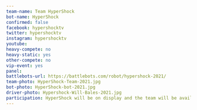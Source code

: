 ```yaml
---
team-name: Team HyperShock
bot-name: HyperShock
confirmed: false
facebook: hypershocktv
twitter: hypershocktv
instagram: hypershocktv
youtube:
heavy-compete: no
heavy-static: yes
other-compete: no
vip-event: yes
panel:
battlebots-url: https://battlebots.com/robot/hypershock-2021/
team-photo: HyperShock-Team-2021.jpg
bot-photo: HyperShock-bot-2021.jpg
driver-photo: Hypershock-Will-Bales-2021.jpg
participation: HyperShock will be on display and the team will be available for meet and greet throughout the weekend and at the Ruckus VIP Fundraiser!
---
```

